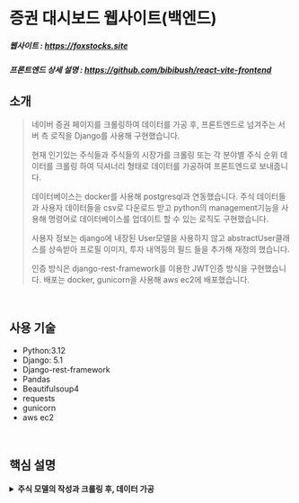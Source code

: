 # 증권 대시보드 웹사이트(백엔드)
##### 웹사이트 : https://foxstocks.site
##### 프론트엔드 상세 설명 : https://github.com/bibibush/react-vite-frontend

## 소개
> 네이버 증권 페이지를 크롤링하여 데이터를 가공 후, 프론트엔드로 넘겨주는 서버 측 로직을 Django를 사용해 구현했습니다.
>
> 현재 인기있는 주식들과 주식들의 시장가를 크롤링 또는 각 분야별 주식 순위 데이터를 크롤링 하여 딕셔너리 형태로 데이터를 가공하여 프론트엔드로 보내줍니다.
>
> 데이터베이스는 docker를 사용해 postgresql과 연동했습니다. 주식 데이터들과 사용자 데이터들을 csv로 다운로드 받고 python의 management기능을 사용해 명령어로 데이터베이스를 업데이트 할 수 있는 로직도 구현했습니다.
>
> 사용자 정보는 django에 내장된 User모델을 사용하지 않고 abstractUser클래스를 상속받아 프로필 이미지, 투자 내역등의 필드 들을 추가해 재정의 했습니다.
>
> 인증 방식은 django-rest-framework를 이용한 JWT인증 방식을 구현했습니다. 배포는 docker, gunicorn을 사용해 aws ec2에 배포했습니다.

<br />

## 사용 기술
* Python:3.12
* Django: 5.1
* Django-rest-framework
* Pandas
* Beautifulsoup4
* requests
* gunicorn
* aws ec2

<br />

## 핵심 설명
<details>
  <summary><b>주식 모델의 작성과 크롤링 후, 데이터 가공</b></summary>

  먼저 django에서 stocks라는 앱을 생성 후, Stock 모델을 정의했습니다.
  ```python
  class Stock(models.Model):
    class StockColor(models.TextChoices):
        SAMSUNG_E = ("#A6F7E2","삼성전자")
        SK = ("#B79BFF","SK하이닉스")
        LG = ("#FFE5A5","LG에너지솔루션")
        SAMSUNG_B = ("#C7FFA5","삼성바이오로직스")
        HYUNDAI = ("#F8A5FF","현대차")

    name = models.CharField(max_length=50)
    code = models.CharField(max_length=50)
    color = models.CharField(max_length=50,choices=StockColor.choices, default=StockColor.SAMSUNG_E)
    is_domestic = models.BooleanField()

    def __str__(self):
        return self.name
```
</details>
